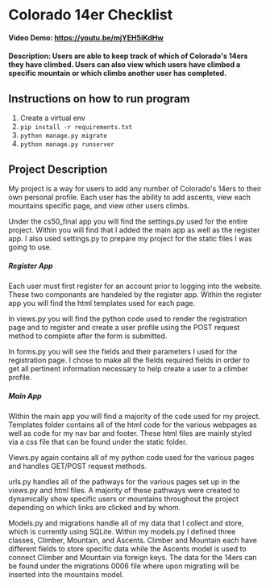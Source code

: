 # Colorado 14er Checklist
#### Video Demo:  <https://youtu.be/mjYEH5iKdHw>
#### Description: Users are able to keep track of which of Colorado's 14ers they have climbed. Users can also view which users have climbed a specific mountain or which climbs another user has completed.


## Instructions on how to run program

  1. Create a virtual env
  2. `pip install -r requirements.txt`
  3. `python manage.py migrate`
  4. `python manage.py runserver`

## Project Description

My project is a way for users to add any number of Colorado's 14ers to their own personal profile. Each user has the ability to add ascents, view each mountains specific page, and view other users climbs. 

Under the cs50_final app you will find the settings.py used for the entire project. Within you will find that I added the main app as well as the register app. I also used settings.py to prepare my project for the static files I was going to use.

##### Register App

Each user must first register for an account prior to logging into the website. These two componants are handeled by the register app. Within the register app you will find the html templates used for each page. 

In views.py you will find the python code used to render the registration page and to register and create a user profile using the POST request method to complete after the form is submitted. 

In forms.py you will see the fields and their parameters I used for the registration page. I chose to make all the fields required fields in order to get all pertinent information necessary to help create a user to a climber profile.

##### Main App

Within the main app you will find a majority of the code used for my project. Templates folder contains all of the html code for the various webpages as well as code for my nav bar and footer. These html files are mainly styled via a css file that can be found under the static folder.

Views.py again contains all of my python code used for the various pages and handles GET/POST request methods. 

urls.py handles all of the pathways for the various pages set up in the views.py and html files. A majority of these pathways were created to dynamically show specific users or mountains throughout the project depending on which links are clicked and by whom.

Models.py and migrations handle all of my data that I collect and store, which is currently using SQLite. Within my models.py I defined three classes, Climber, Mountain, and Ascents. Climber and Mountain each have different fields to store specific data while the Ascents model is used to connect Climber and Mountain via foreign keys. The data for the 14ers can be found under the migrations 0006 file where upon migrating will be inserted into the mountains model.